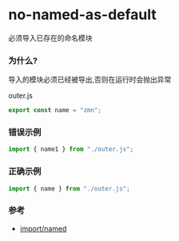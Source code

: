 # no-named-as-default

必须导入已存在的命名模块

### 为什么?

导入的模块必须已经被导出,否则在运行时会抛出异常

outer.js

```js
export const name = "zmn";
```

### 错误示例

```js
import { name1 } from "./outer.js";
```

### 正确示例

```js
import { name } from "./outer.js";
```

### 参考

- [import/named](https://github.com/benmosher/eslint-plugin-import/blob/master/docs/rules/no-named-as-default.md)
